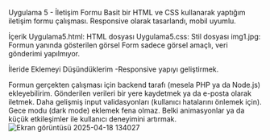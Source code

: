 Uygulama 5 - İletişim Formu Basit bir HTML ve CSS kullanarak yaptığım iletişim formu çalışması. Responsive olarak tasarlandı, mobil uyumlu.

İçerik Uygulama5.html: HTML dosyası Uygulama5.css: Stil dosyası img1.jpg: Formun yanında gösterilen görsel Form sadece görsel amaçlı, veri gönderimi yapılmıyor.

İleride Eklemeyi Düşündüklerim -Responsive yapıyı geliştirmek.

Formun gerçekten çalışması için backend tarafı (mesela PHP ya da Node.js) ekleyebilirim. Gönderilen verileri bir yere kaydetmek ya da e-posta olarak iletmek. Daha gelişmiş input validasyonları (kullanıcı hatalarını önlemek için). Gece modu (dark mode) eklemek fena olmaz. Belki animasyonlar ya da küçük etkileşimler ile kullanıcı deneyimini artırmak.
![Ekran görüntüsü 2025-04-18 134027](https://github.com/user-attachments/assets/b6fb756c-5d5a-4595-b2d7-d4f3da640871)
